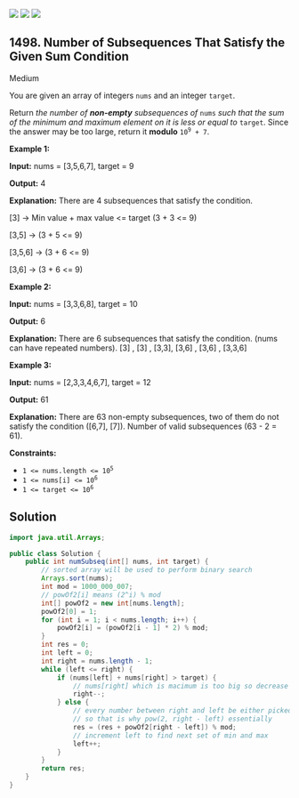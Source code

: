 [![](https://img.shields.io/github/stars/javadev/LeetCode-in-Java?label=Stars&style=flat-square)](https://github.com/javadev/LeetCode-in-Java)
[![](https://img.shields.io/github/forks/javadev/LeetCode-in-Java?label=Fork%20me%20on%20GitHub%20&style=flat-square)](https://github.com/javadev/LeetCode-in-Java/fork)
[![](https://img.shields.io/badge/-LeetCode%20in%20Kotlin-blue?style=flat-square)](https://github.com/javadev/LeetCode-in-Kotlin)

## 1498\. Number of Subsequences That Satisfy the Given Sum Condition

Medium

You are given an array of integers `nums` and an integer `target`.

Return _the number of **non-empty** subsequences of_ `nums` _such that the sum of the minimum and maximum element on it is less or equal to_ `target`. Since the answer may be too large, return it **modulo** <code>10<sup>9</sup> + 7</code>.

**Example 1:**

**Input:** nums = [3,5,6,7], target = 9

**Output:** 4

**Explanation:** There are 4 subsequences that satisfy the condition.

[3] -> Min value + max value <= target (3 + 3 <= 9)

[3,5] -> (3 + 5 <= 9)

[3,5,6] -> (3 + 6 <= 9)

[3,6] -> (3 + 6 <= 9)

**Example 2:**

**Input:** nums = [3,3,6,8], target = 10

**Output:** 6

**Explanation:** There are 6 subsequences that satisfy the condition. (nums can have repeated numbers). [3] , [3] , [3,3], [3,6] , [3,6] , [3,3,6]

**Example 3:**

**Input:** nums = [2,3,3,4,6,7], target = 12

**Output:** 61

**Explanation:** There are 63 non-empty subsequences, two of them do not satisfy the condition ([6,7], [7]). Number of valid subsequences (63 - 2 = 61).

**Constraints:**

*   <code>1 <= nums.length <= 10<sup>5</sup></code>
*   <code>1 <= nums[i] <= 10<sup>6</sup></code>
*   <code>1 <= target <= 10<sup>6</sup></code>

## Solution

```java
import java.util.Arrays;

public class Solution {
    public int numSubseq(int[] nums, int target) {
        // sorted array will be used to perform binary search
        Arrays.sort(nums);
        int mod = 1000_000_007;
        // powOf2[i] means (2^i) % mod
        int[] powOf2 = new int[nums.length];
        powOf2[0] = 1;
        for (int i = 1; i < nums.length; i++) {
            powOf2[i] = (powOf2[i - 1] * 2) % mod;
        }
        int res = 0;
        int left = 0;
        int right = nums.length - 1;
        while (left <= right) {
            if (nums[left] + nums[right] > target) {
                // nums[right] which is macimum is too big so decrease it
                right--;
            } else {
                // every number between right and left be either picked or not picked
                // so that is why pow(2, right - left) essentially
                res = (res + powOf2[right - left]) % mod;
                // increment left to find next set of min and max
                left++;
            }
        }
        return res;
    }
}
```